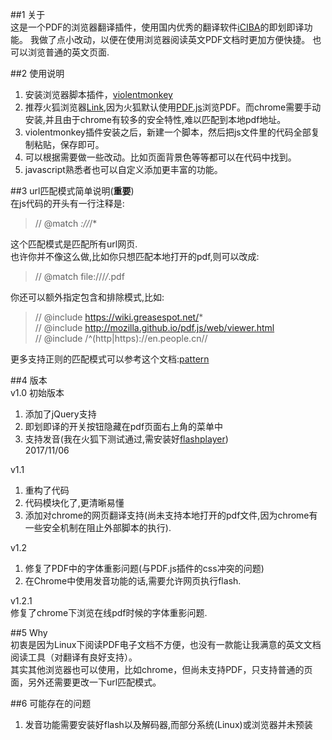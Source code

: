 ##1 关于  
这是一个PDF的浏览器翻译插件，使用国内优秀的翻译软件[iCIBA][1]的即划即译功能。
我做了点小改动，以便在使用浏览器阅读英文PDF文档时更加方便快捷。
也可以浏览普通的英文页面.

##2 使用说明  
1. 安装浏览器脚本插件，[violentmonkey][2]
2. 推荐火狐浏览器[Link][3],因为火狐默认使用[PDF.js](http://mozilla.github.io/pdf.js/)浏览PDF。而chrome需要手动安装,并且由于chrome有较多的安全特性,难以匹配到本地pdf地址。
3. violentmonkey插件安装之后，新建一个脚本，然后把js文件里的代码全部复制粘贴，保存即可。
4. 可以根据需要做一些改动。比如页面背景色等等都可以在代码中找到。
5. javascript熟悉者也可以自定义添加更丰富的功能。


##3 url匹配模式简单说明(**重要**)  
在js代码的开头有一行注释是:
> // @match *://*/*
>
这个匹配模式是匹配所有url网页.  
也许你并不像这么做,比如你只想匹配本地打开的pdf,则可以改成:  
> // @match file:///*/*.pdf

你还可以额外指定包含和排除模式,比如:
>
>// @include  https://wiki.greasespot.net/*  
// @include  http://mozilla.github.io/pdf.js/web/viewer.html    
// @include /^(http|https)://en\.people\.cn//   


更多支持正则的匹配模式可以参考这个文档:[pattern][4]


##4 版本  
v1.0  初始版本  
1. 添加了jQuery支持  
2. 即划即译的开关按钮隐藏在pdf页面右上角的菜单中  
3. 支持发音(我在火狐下测试通过,需安装好[flashplayer][5])   
2017/11/06

v1.1  
1. 重构了代码  
2. 代码模块化了,更清晰易懂  
3. 添加对chrome的网页翻译支持(尚未支持本地打开的pdf文件,因为chrome有一些安全机制在阻止外部脚本的执行).  

v1.2  
1.  修复了PDF中的字体重影问题(与PDF.js插件的css冲突的问题)  
2.  在Chrome中使用发音功能的话,需要允许网页执行flash.  

v1.2.1  
修复了chrome下浏览在线pdf时候的字体重影问题.

##5 Why  
初衷是因为Linux下阅读PDF电子文档不方便，也没有一款能让我满意的英文文档阅读工具（对翻译有良好支持）。  
其实其他浏览器也可以使用，比如chrome，但尚未支持PDF，只支持普通的页面，另外还需要更改一下url匹配模式。  

##6 可能存在的问题    
1.  发音功能需要安装好flash以及解码器,而部分系统(Linux)或浏览器并未预装  




[1]:<http://open.iciba.com/?c=huayi>
[2]:<https://violentmonkey.github.io/get-it/>
[3]:<https://addons.mozilla.org/zh-CN/firefox/addon/violentmonkey/>
[4]:<https://wiki.greasespot.net/Include_and_exclude_rules>
[5]:<http://get.adobe.com/cn/flashplayer>
